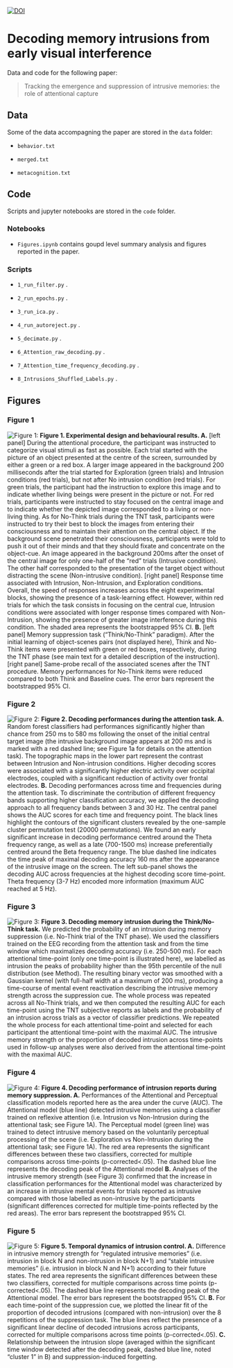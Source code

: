 
[![DOI](https://zenodo.org/badge/180201041.svg)](https://zenodo.org/badge/latestdoi/180201041)

# Decoding memory intrusions from early visual interference

Data and code for the following paper:

> Tracking the emergence and suppression of intrusive memories: the role of attentional capture

## Data

Some of the data accompagning the paper are stored in the `data` folder:

* `behavior.txt`

* `merged.txt`

* `metacognition.txt`

## Code

Scripts and jupyter notebooks are stored in the `code` folder.

### Notebooks

* `Figures.ipynb` contains  goupd level summary analysis and figures reported in the paper.

### Scripts

* `1_run_filter.py` .

* `2_run_epochs.py` .

* `3_run_ica.py` .

* `4_run_autoreject.py` .

* `5_decimate.py` .

* `6_Attention_raw_decoding.py` .

* `7_Attention_time_frequency_decoding.py` .

* `8_Intrusions_Shuffled_Labels.py` .

## Figures

### Figure 1

![Figure 1: ](./figures/Figure1.png)
**Figure 1. Experimental design and behavioural results. A.** [left panel] During the attentional procedure, the participant was instructed to categorize visual stimuli as fast as possible. Each trial started with the picture of an object presented at the centre of the screen, surrounded by either a green or a red box. A larger image appeared in the background 200 milliseconds after the trial started for Exploration (green trials) and Intrusion conditions (red trials), but not after No intrusion condition (red trials). For green trials, the participant had the instruction to explore this image and to indicate whether living beings were present in the picture or not. For red trials, participants were instructed to stay focused on the central image and to indicate whether the depicted image corresponded to a living or non-living thing. As for No-Think trials during the TNT task, participants were instructed to try their best to block the images from entering their consciousness and to maintain their attention on the central object. If the background scene penetrated their consciousness, participants were told to push it out of their minds and that they should fixate and concentrate on the object-cue. An image appeared in the background 200ms after the onset of the central image for only one-half of the “red” trials (Intrusive condition). The other half corresponded to the presentation of the target object without distracting the scene (Non-intrusive condition). [right panel] Response time associated with Intrusion, Non-Intrusion, and Exploration conditions. Overall, the speed of responses increases across the eight experimental blocks, showing the presence of a task-learning effect. However, within red trials for which the task consists in focusing on the central cue, Intrusion conditions were associated with longer response times compared with Non-Intrusion, showing the presence of greater image interference during this condition. The shaded area represents the bootstrapped 95% CI. **B.** [left panel] Memory suppression task (“Think/No-Think” paradigm). After the initial learning of object-scenes pairs (not displayed here), Think and No-Think items were presented with green or red boxes, respectively, during the TNT phase (see main text for a detailed description of the instruction). [right panel] Same-probe recall of the associated scenes after the TNT procedure. Memory performances for No-Think items were reduced compared to both Think and Baseline cues. The error bars represent the bootstrapped 95% CI.

### Figure 2

![Figure 2: ](./figures/Figure2.png)
**Figure 2. Decoding performances during the attention task. A.** Random forest classifiers had performances significantly higher than chance from 250 ms to 580 ms following the onset of the initial central target image (the intrusive background image appears at 200 ms and is marked with a red dashed line; see Figure 1a for details on the attention task). The topographic maps in the lower part represent the contrast between Intrusion and Non-intrusion conditions. Higher decoding scores were associated with a significantly higher electric activity over occipital electrodes, coupled with a significant reduction of activity over frontal electrodes. **B.** Decoding performances across time and frequencies during the attention task. To discriminate the contribution of different frequency bands supporting higher classification accuracy, we applied the decoding approach to all frequency bands between 3 and 30 Hz. The central panel shows the AUC scores for each time and frequency point. The black lines highlight the contours of the significant clusters revealed by the one-sample cluster permutation test (20000 permutations). We found an early significant increase in decoding performance centred around the Theta frequency range, as well as a late (700-1500 ms) increase preferentially centred around the Beta frequency range. The blue dashed line indicates the time peak of maximal decoding accuracy 160 ms after the appearance of the intrusive image on the screen. The left sub-panel shows the decoding AUC across frequencies at the highest decoding score time-point. Theta frequency (3-7 Hz) encoded more information (maximum AUC reached at 5 Hz).

### Figure 3

![Figure 3: ](./figures/Figure3.png)
**Figure 3. Decoding memory intrusion during the Think/No-Think task.** We predicted the probability of an intrusion during memory suppression (i.e. No-Think trial of the TNT phase). We used the classifiers trained on the EEG recording from the attention task and from the time window which maximalizes decoding accuracy (i.e. 250-500 ms). For each attentional time-point (only one time-point is illustrated here), we labelled as intrusion the peaks of probability higher than the 95th percentile of the null distribution (see Method). The resulting binary vector was smoothed with a Gaussian kernel (with full-half width at a maximum of 200 ms), producing a time-course of mental event reactivation describing the intrusive memory strength across the suppression cue. The whole process was repeated across all No-Think trials, and ​​we then computed the resulting AUC for each time-point using the TNT subjective reports as labels and the probability of an intrusion across trials as a vector of classifier predictions. We repeated the whole process for each attentional time-point and selected for each participant the attentional time-point with the maximal AUC. The intrusive memory strength or the proportion of decoded intrusion across time-points used in follow-up analyses were also derived from the attentional time-point with the maximal AUC.

### Figure 4

![Figure 4: ](./figures/Figure4.png)
**Figure 4. Decoding performance of intrusion reports during memory suppression. A.** Performances of the Attentional and Perceptual classification models reported here as the area under the curve (AUC). The Attentional model (blue line) detected intrusive memories using a classifier trained on reflexive attention (i.e. Intrusion vs Non-Intrusion during the attentional task; see Figure 1A). The Perceptual model (green line) was trained to detect intrusive memory based on the voluntarily perceptual processing of the scene (i.e. Exploration vs Non-Intrusion during the attentional task; see Figure 1A). The red area represents the significant differences between these two classifiers, corrected for multiple comparisons across time-points (p-corrected<.05). The dashed blue line represents the decoding peak of the Attentional model **B.** Analyses of the intrusive memory strength (see Figure 3) confirmed that the increase in classification performances for the Attentional model was characterized by an increase in intrusive mental events for trials reported as intrusive compared with those labelled as non-intrusive by the participants (significant differences corrected for multiple time-points reflected by the red areas). The error bars represent the bootstrapped 95% CI.

### Figure 5

![Figure 5: ](./figures/Figure5.png)
**Figure 5. Temporal dynamics of intrusion control. A.** Difference in intrusive memory strength for “regulated intrusive memories” (i.e. intrusion in block N and non-intrusion in block N+1) and “stable intrusive memories” (i.e. intrusion in block N and N+1) according to their future states. The red area represents the significant differences between these two classifiers, corrected for multiple comparisons across time points (p-corrected<.05). The dashed blue line represents the decoding peak of the Attentional model. The error bars represent the bootstrapped 95% CI. **B.** For each time-point of the suppression cue, we plotted the linear fit of the proportion of decoded intrusions (compared with non-intrusion) over the 8 repetitions of the suppression task. The blue lines reflect the presence of a significant linear decline of decoded intrusions across participants, corrected for multiple comparisons across time points (p-corrected<.05). **C.** Relationship between the intrusion slope (averaged within the significant time window detected after the decoding peak, dashed blue line, noted “cluster 1” in B) and suppression-induced forgetting.
